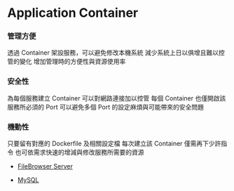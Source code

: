 # Application Container

### 管理方便

透過 Container 架設服務，可以避免修改本機系統
減少系統上日以俱增且難以控管的變化
增加管理時的方便性與資源使用率

### 安全性

為每個服務建立 Container 可以對網路連接加以控管
每個 Container 也僅開啟該服務所必須的 Port
可以避免多個 Port 的設定麻煩與可能帶來的安全問題

### 機動性

只要留有對應的 Dockerfile 及相關設定檔
每次建立該 Container 僅需再下少許指令
也可依需求快速的增減與修改服務所需要的資源


- [FileBrowser Server](https://github.com/CUTe-CCNL/upboardbox/blob/main/Application%20Container/File%20Browser%20Server/README.md)

- [MySQL](https://github.com/CUTe-CCNL/upboardbox/blob/main/Application%20Container/MySQL/README.md)